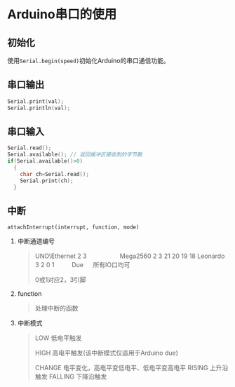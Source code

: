 <!-- 
title: 05-串口通信
sort: 
--> 
# Arduino串口的使用

## 初始化

使用`Serial.begin(speed)`初始化Arduino的串口通信功能。

## 串口输出

```c++
Serial.print(val);
Serial.println(val);
```

## 串口输入

```cpp
Serial.read();
Serial.available();	// 返回缓冲区接收到的字节数
if(Serial.available()>0)
  {
    char ch=Serial.read();
    Serial.print(ch);
  }
```

## 中断

`attachInterrupt(interrupt, function, mode)`

1. 中断通道编号

   > UNO\Ethernet	2 3 　 　 　 　
   > Mega2560 		2 3 21 20 19 18
   > Leonardo 			3 2 0 1 　 　
   > Due 　				所有IO口均可
   >
   > 0或1对应2，3引脚

2. function

   > 处理中断的函数

3. 中断模式

   > LOW 			低电平触发
   >
   > HIGH 			高电平触发(该中断模式仅适用于Arduino due)
   >
   > CHANGE 	电平变化，高电平变低电平、低电平变高电平
   > RISING 		上升沿触发
   > FALLING 	下降沿触发

